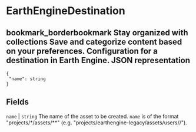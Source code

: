  
#  EarthEngineDestination 
bookmark_borderbookmark Stay organized with collections  Save and categorize content based on your preferences.
Configuration for a destination in Earth Engine.
JSON representation  
---  
```
{
 "name": string
}
```
  
Fields  
---  
`name` |  `string` The name of the asset to be created. `name` is of the format "projects/*/assets/**" (e.g. "projects/earthengine-legacy/assets/users//").  
